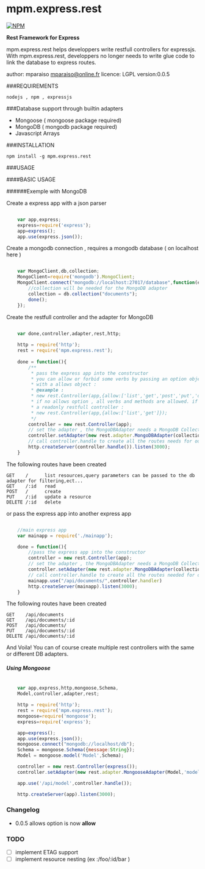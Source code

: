 mpm.express.rest
================

[![NPM](https://nodei.co/npm/mpm.express.rest.png)](https://nodei.co/npm/mpm.express.rest/)

**Rest Framework for Express**

mpm.express.rest helps developpers write restfull controllers 
for expressjs. With mpm.express.rest, developpers no longer needs
to write glue code to link the database to express routes.

author: mparaiso <mparaiso@online.fr>
licence: LGPL
version:0.0.5

###REQUIREMENTS

	nodejs , npm , expressjs

###Database support through builtin adapters

- Mongoose ( mongoose  package required)
- MongoDB ( mongodb package required)
- Javascript Arrays

###INSTALLATION

	npm install -g mpm.express.rest

###USAGE

####BASIC USAGE

######Exemple with MongoDB

Create a express app with a json parser

```javascript

	var app,express;
	express=require('express');
	app=express();
	app.use(express.json());
```

Create a mongodb connection , requires a mongodb database ( on localhost here )

```javascript

	var MongoClient,db,collection;
	MongoClient=require('mongodb').MongoClient;
	MongoClient.connect("mongodb://localhost:27017/database",function(err,db){
		//collection will be needed for the MongoDB adapter
		collection = db.collection("documents");
		done();
	});
```

Create the restfull controller and the adapter for MongoDB

```javascript

	var done,controller,adapter,rest,http;
	
	http = require('http');
	rest = require('mpm.express.rest');
	
	done = function(){
		/**
		 * pass the express app into the constructor
		 * you can allow or forbid some verbs by passing an option object 
		 * with a allows object : 
		 * @example :
		 * new rest.Controller(app,{allow:['list','get','post','put','delete']});
		 * if no allows option , all verbs and methods are allowed. if you want
		 * a readonly restfull controller : 
		 * new rest.Controller(app,{allow:['list','get']});
		 */
		controller = new rest.Controller(app);
		// set the adapter , the MongoDBAdapter needs a MongoDB Collection object
		controller.setAdapter(new rest.adapter.MongoDBAdapter(collection))
		// call controller.handle to create all the routes needs for our rest api
		http.createServer(controller.handle()).listen(3000);
	}
```

The following routes have been created

	GET    / 	  list resources,query parameters can be passed to the db adapter for filtering,ect...
	GET    /:id   read
	POST   /      create
	PUT    /:id   update a resource
	DELETE /:id   delete

or pass the express app into another express app

```javascript

	//main express app
	var mainapp = require('./mainapp');

	done = function(){
		//pass the express app into the constructor
		controller = new rest.Controller(app);
		// set the adapter , the MongoDBAdapter needs a MongoDB Collection object
		controller.setAdapter(new rest.adapter.MongoDBAdapter(collection))
		// call controller.handle to create all the routes needed for our rest api
		mainapp.use("/api/documents/",controller.handler)
		http.createServer(mainapp).listen(3000);
	}
```

The following routes have been created

	GET    /api/documents
	GET    /api/documents/:id
	POST   /api/documents/
	PUT    /api/documents/:id
	DELETE /api/documents/:id

And Voila! You can of course create multiple rest controllers with the same or different DB adapters.

##### Using Mongoose

```javascript

	var app,express,http,mongoose,Schema,
	Model,controller,adapter,rest;

	http = require('http');
	rest = require('mpm.express.rest');
	mongoose=require('mongoose');
	express=require('express');

	app=express();
	app.use(express.json());
	mongoose.connect("mongodb://localhost/db");
	Schema = mongoose.Schema({message:String});
	Model = mongoose.model('Model',Schema);

	controller = new rest.Controller(express());
	controller.setAdapter(new rest.adapter.MongooseAdapter(Model,'model'));

	app.use('/api/model',controller.handle());

	http.createServer(app).listen(3000);

```

### Changelog

- 0.0.5 allows option is now __allow__

### TODO

- [ ] implement ETAG support
- [ ] implement resource nesting (ex :/foo/:id/bar )